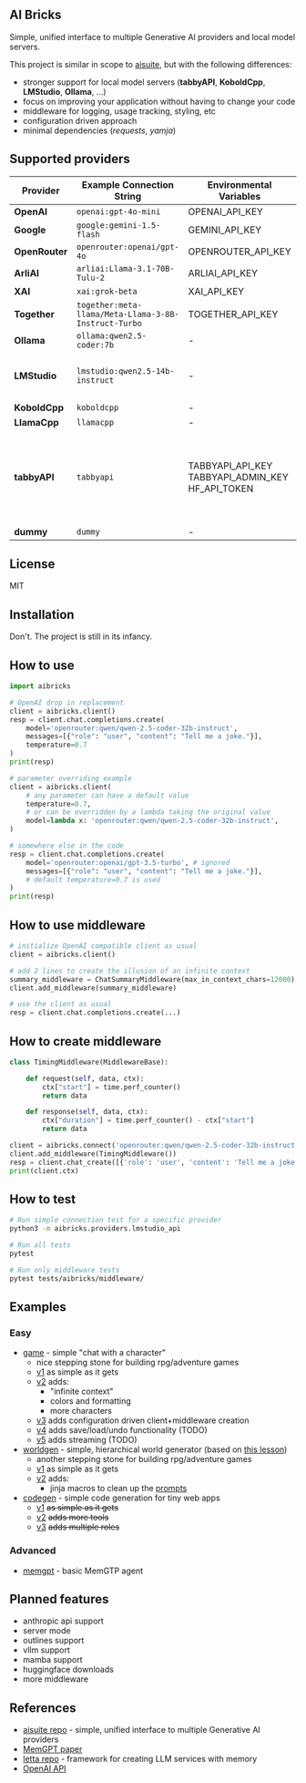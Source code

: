 ## AI Bricks

Simple, unified interface to multiple Generative AI providers and local model servers.

This project is similar in scope to [aisuite](https://github.com/andrewyng/aisuite),
but with the following differences:
- stronger support for local model servers (**tabbyAPI**, **KoboldCpp**, **LMStudio**, **Ollama**, ...)
- focus on improving your application without having to change your code
- middleware for logging, usage tracking, styling, etc
- configuration driven approach
- minimal dependencies (*requests*, *yamja*)


## Supported providers

| Provider       | Example Connection String     | Environmental Variables  | Notes |
|----------------|-------------------------------|--------------------------|-------|
| **OpenAI**     | `openai:gpt-4o-mini`          | OPENAI_API_KEY           |       |
| **Google**     | `google:gemini-1.5-flash`     | GEMINI_API_KEY           |       |
| **OpenRouter** | `openrouter:openai/gpt-4o`    | OPENROUTER_API_KEY       |       |
| **ArliAI**     | `arliai:Llama-3.1-70B-Tulu-2` | ARLIAI_API_KEY           |       |
| **XAI**        | `xai:grok-beta`               | XAI_API_KEY              |       |
| **Together**   | `together:meta-llama/Meta-Llama-3-8B-Instruct-Turbo` | TOGETHER_API_KEY |  |
| **Ollama**     | `ollama:qwen2.5-coder:7b`     | -                        | GGUF  |
| **LMStudio**   | `lmstudio:qwen2.5-14b-instruct` | -                      | GGUF<br>dynamic model loading |
| **KoboldCpp**  | `koboldcpp`                   | -                        | GGUF  |
| **LlamaCpp**   | `llamacpp`                    | -                        | GGUF  |
| **tabbyAPI**   | `tabbyapi`                    | TABBYAPI_API_KEY<br>TABBYAPI_ADMIN_KEY<br>HF_API_TOKEN | EXL2, GPTQ<br>dynamic model downloads<br>dynamic model loading |
| **dummy**      | `dummy`                       | -                        |       |

## License

MIT


## Installation

Don't. The project is still in its infancy.

## How to use


```python
import aibricks

# OpenAI drop in replacement
client = aibricks.client()
resp = client.chat.completions.create(
    model='openrouter:qwen/qwen-2.5-coder-32b-instruct',
    messages=[{"role": "user", "content": "Tell me a joke."}],
    temperature=0.7
)
print(resp)
```


```python
# parameter overriding example
client = aibricks.client(
    # any parameter can have a default value
    temperature=0.7,
    # or can be overridden by a lambda taking the original value
    model=lambda x: 'openrouter:qwen/qwen-2.5-coder-32b-instruct',
)

# somewhere else in the code
resp = client.chat.completions.create(
    model='openrouter:openai/gpt-3.5-turbo', # ignored
    messages=[{"role": "user", "content": "Tell me a joke."}],
    # default temperature=0.7 is used
)
print(resp)
```

## How to use middleware

```python
# initialize OpenAI compatible client as usual
client = aibricks.client()

# add 2 lines to create the illusion of an infinite context
summary_middleware = ChatSummaryMiddleware(max_in_context_chars=12000)
client.add_middleware(summary_middleware)

# use the client as usual
resp = client.chat.completions.create(...)
```

## How to create middleware

```python
class TimingMiddleware(MiddlewareBase):

    def request(self, data, ctx):
        ctx["start"] = time.perf_counter()
        return data

    def response(self, data, ctx):
        ctx["duration"] = time.perf_counter() - ctx["start"]
        return data

client = aibricks.connect('openrouter:qwen/qwen-2.5-coder-32b-instruct')
client.add_middleware(TimingMiddleware())
resp = client.chat_create([{'role': 'user', 'content': 'Tell me a joke.'}])
print(client.ctx)
```

## How to test

```sh
# Run simple connection test for a specific provider
python3 -m aibricks.providers.lmstudio_api

# Run all tests
pytest

# Run only middleware tests
pytest tests/aibricks/middleware/
```

## Examples

### Easy

- [game](examples/easy/game/) - simple "chat with a character"
  - nice stepping stone for building rpg/adventure games
  - [v1](examples/easy/game/game_v1.py) as simple as it gets
  - [v2](examples/easy/game/game_v2.py) adds:
    - "infinite context"
    - colors and formatting
    - more characters
  - [v3](examples/easy/game/game_v3.py) adds configuration driven client+middleware creation
  - [v4](#TODO) adds save/load/undo functionality (TODO)
  - [v5](#TODO) adds streaming (TODO)
- [worldgen](examples/easy/worldgen/) - simple, hierarchical world generator (based on [this lesson](https://learn.deeplearning.ai/courses/building-an-ai-powered-game/lesson/2/hierarchical-content-generation))
  - another stepping stone for building rpg/adventure games
  - [v1](examples/easy/worldgen/worldgen_v1.py) as simple as it gets 
  - [v2](examples/easy/worldgen/worldgen_v2.py) adds: 
    - jinja macros to clean up the [prompts](examples/easy/worldgen/worldgen-v2.yaml)
- [codegen](examples/easy/codegen/) - simple code generation for tiny web apps
  - [v1](#TODO) ~~as simple as it gets~~
  - [v2](#TODO) ~~adds more tools~~
  - [v3](#TODO) ~~adds multiple roles~~

### Advanced
- [memgpt](examples/advanced/memgpt) - basic MemGTP agent


## Planned features

- anthropic api support
- server mode
- outlines support
- vllm support
- mamba support
- huggingface downloads
- more middleware


## References

- [aisuite repo](https://github.com/andrewyng/aisuite) - simple, unified interface to multiple Generative AI providers 
- [MemGPT paper](https://arxiv.org/abs/2310.08560)
- [letta repo](https://github.com/letta-ai/letta) - framework for creating LLM services with memory
- [OpenAI API](https://platform.openai.com/docs/api-reference/chat)
